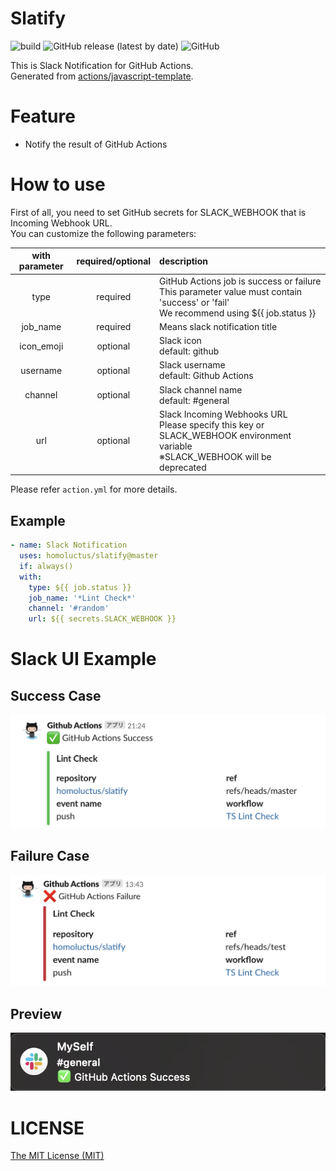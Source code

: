 # Slatify

![build](https://action-badges.now.sh/homoluctus/slatify?color=brightgreen)
![GitHub release (latest by date)](https://img.shields.io/github/v/release/homoluctus/slatify?color=brightgreen)
![GitHub](https://img.shields.io/github/license/homoluctus/slatify?color=brightgreen)

This is Slack Notification for GitHub Actions.<br>
Generated from [actions/javascript-template](https://github.com/actions/javascript-template).

# Feature
- Notify the result of GitHub Actions

# How to use
First of all, you need to set GitHub secrets for SLACK_WEBHOOK that is Incoming Webhook URL.<br>
You can customize the following parameters:

|with parameter|required/optional|description|
|:--:|:--:|:--|
|type|required|GitHub Actions job is success or failure<br>This parameter value must contain 'success' or 'fail'<br>We recommend using ${{ job.status }}|
|job_name|required|Means slack notification title|
|icon_emoji|optional|Slack icon<br>default: github|
|username|optional|Slack username<br>default: Github Actions|
|channel|optional|Slack channel name<br>default: #general|
|url|optional|Slack Incoming Webhooks URL<br>Please specify this key or SLACK_WEBHOOK environment variable<br>※SLACK_WEBHOOK will be deprecated|

Please refer `action.yml` for more details.

## Example
```..github/workflows/main.yml
- name: Slack Notification
  uses: homoluctus/slatify@master
  if: always()
  with:
    type: ${{ job.status }}
    job_name: '*Lint Check*'
    channel: '#random'
    url: ${{ secrets.SLACK_WEBHOOK }}
```

# Slack UI Example
## Success Case

<img src="./github_actions_success.png" alt="github actions success pattern">

## Failure Case

<img src="./github_actions_failure.png" alt="github actions failure pattern">

## Preview

<img src="./preview.png" alt="Notification Preview">

# LICENSE

[The MIT License (MIT)](https://github.com/homoluctus/slatify/blob/master/LICENSE)